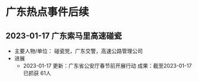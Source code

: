 # 广东热点事件后续

## 2023-01-17 广东索马里高速碰瓷
- 主要人物/单位： 碰瓷党，广东交警，高速公路管理公司
- 进展
  - 2023-01-17 更新：广东省公安厅春节前开展行动
               成果：截至2023-01-17 已抓获 61人
